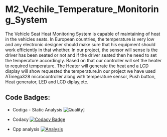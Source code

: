 # M2_Vechile_Temperature_Monitoring_System

The Vehicle Seat Heat Monitoring System is capable of maintaining of heat in the vehicles seats. In European countries, the temperature is very low and any electronic designer should make sure that his equipment should work efficiently in that whether. In our project, the sensor will sense is the driver has been seated or not and if the driver seated then he need to set the temperature accordingly. Based on that our controller will set the heater to required temperature. The Heater will generate the heat and a LCD display will show requested the temperature.In our project we have used ATmega328 microcontroller along with temperature sensor, Push button, Heat generator, LED and LCD diplay,etc.

## Code Badges:

*   Codiga - Static Analysis ![Quality](https://api.codiga.io/project/32956/score/svg)]

*   Codacy [![Codacy Badge](https://app.codacy.com/project/badge/Grade/f0d715578def4bcf9682670017d8119d)](https://www.codacy.com/gh/MohamedAkram183/M2_Vechile_Temperature_Monitoring_System/dashboard?utm_source=github.com&amp;utm_medium=referral&amp;utm_content=MohamedAkram183/M2_Vechile_Temperature_Monitoring_System&amp;utm_campaign=Badge_Grade)

*   Cpp analysis [![Analysis](https://github.com/MohamedAkram183/M2_Vechile_Temperature_Monitoring_System/actions/workflows/analysis.yml/badge.svg)](https://github.com/MohamedAkram183/M2_Vechile_Temperature_Monitoring_System/actions/workflows/analysis.yml)
